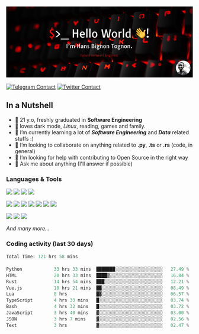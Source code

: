 ![Cover](assets/gh-readme-cover.png)

[![Telegram Contact](https://img.shields.io/badge/Telegram-%230088CC.svg?style=for-the-badge&logo=telegram&logoColor=white)](https://t.me/hanstobi) [![Twitter Contact](https://img.shields.io/badge/Twitter-%2308A0E9.svg?style=for-the-badge&logo=twitter&logoColor=white)](https://twitter.com/tognon_hans)

## In a Nutshell
- 👤 21 y.o, freshly graduated in **Software Engineering**
- 🖤 loves dark mode, *Linux*, reading, games and family.
- 🌱 I’m currently learning a lot of ***Software Engineering*** and ***Data*** related stuffs :)
- 👯 I’m looking to collaborate on anything related to **.py**, **.ts** or **.rs** (code, in general)
- 🤔 I’m looking for help with contributing to Open Source in the right way
- 💬 Ask me about anything (I'll answer if possible)

### Languages & Tools
![](https://img.shields.io/badge/Linux-%23eab30f.svg?style=for-the-badge&logo=linux&logoColor=black) ![](https://img.shields.io/badge/Git-%23e54a2f.svg?style=for-the-badge&logo=git&logoColor=white) ![](https://img.shields.io/badge/Github-%231a1d21.svg?style=for-the-badge&logo=github&logoColor=white) ![](https://img.shields.io/badge/Docker-%230394f0.svg?style=for-the-badge&logo=docker&logoColor=white)

![](https://img.shields.io/badge/C-%231a1d21.svg?style=for-the-badge&logo=C&logoColor=white) ![](https://img.shields.io/badge/TypeScript-%230074c2.svg?style=for-the-badge&logo=typescript&logoColor=white) ![](https://img.shields.io/badge/Python-%23f0c540.svg?style=for-the-badge&logo=python) ![](https://img.shields.io/badge/Rust-%23ea4800.svg?style=for-the-badge&logo=rust) ![](https://img.shields.io/badge/Php-%237175aa.svg?style=for-the-badge&logo=php&logoColor=white) ![](https://img.shields.io/badge/HTML-%23d84924.svg?style=for-the-badge&logo=html5&logoColor=white) ![](https://img.shields.io/badge/Scss-%23c45f92.svg?style=for-the-badge&logo=sass&logoColor=white)

![](https://img.shields.io/badge/Vue-%23314559.svg?style=for-the-badge&logo=vue.js) ![](https://img.shields.io/badge/Laravel-%23e54a2f.svg?style=for-the-badge&logo=laravel&logoColor=white) ![](https://img.shields.io/badge/Adonis-%235a45ff.svg?style=for-the-badge&logo=adonisjs)

*And many more...*

### Coding activity (last 30 days)
<!--START_SECTION:waka-->

```python
Total Time: 121 hrs 58 mins

Python            33 hrs 33 mins  ███████░░░░░░░░░░░░░░░░░░   27.49 %
HTML              20 hrs 33 mins  ████▒░░░░░░░░░░░░░░░░░░░░   16.84 %
Rust              14 hrs 54 mins  ███░░░░░░░░░░░░░░░░░░░░░░   12.21 %
Vue.js            10 hrs 21 mins  ██░░░░░░░░░░░░░░░░░░░░░░░   08.49 %
Lua               8 hrs           █▓░░░░░░░░░░░░░░░░░░░░░░░   06.57 %
TypeScript        4 hrs 33 mins   █░░░░░░░░░░░░░░░░░░░░░░░░   03.74 %
Bash              4 hrs 32 mins   █░░░░░░░░░░░░░░░░░░░░░░░░   03.72 %
JavaScript        3 hrs 40 mins   ▓░░░░░░░░░░░░░░░░░░░░░░░░   03.00 %
JSON              3 hrs 7 mins    ▓░░░░░░░░░░░░░░░░░░░░░░░░   02.56 %
Text              3 hrs           ▓░░░░░░░░░░░░░░░░░░░░░░░░   02.47 %
```

<!--END_SECTION:waka-->
